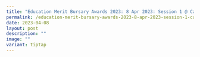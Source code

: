 ```yaml
---
title: "Education Merit Bursary Awards 2023: 8 Apr 2023: Session 1 @ Cairnhill CC"
permalink: /education-merit-bursary-awards-2023-8-apr-2023-session-1-cairnhill-cc/
date: 2023-04-08
layout: post
description: ""
image: ""
variant: tiptap
---
```

